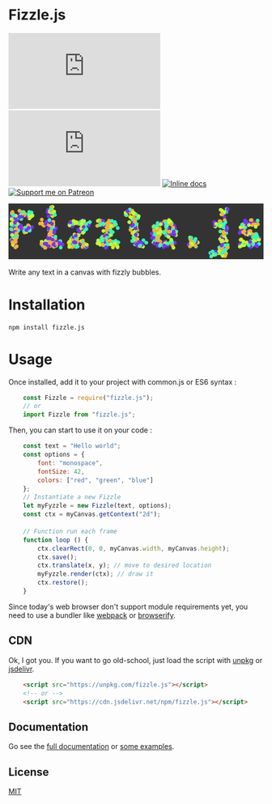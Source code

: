# Fizzle.js
[![NPM Version](https://flat.badgen.net/npm/v/fizzle.js?icon=npm)](https://www.npmjs.com/package/fizzle.js)
[![Dependencies update](https://flat.badgen.net/david/dev/gmartigny/fizzle.js?icon=npm)](https://david-dm.org/gmartigny/fizzle.js?type=dev)
[![Inline docs](http://inch-ci.org/github/gmartigny/fizzle.js.svg?branch=master)](http://inch-ci.org/github/gmartigny/fizzle.js?style=flat)
[![Support me on Patreon](https://flat.badgen.net/badge/become/a%20patron/F96753?icon=patreon)](https://www.patreon.com/gmartigny)

![Sample Fizzle](media/fizzle.gif)

Write any text in a canvas with fizzly bubbles.

# Installation

    npm install fizzle.js

# Usage

Once installed, add it to your project with common.js or ES6 syntax :

```js
    const Fizzle = require("fizzle.js");
    // or
    import Fizzle from "fizzle.js";
```

Then, you can start to use it on your code :

```js
    const text = "Hello world";
    const options = {
        font: "monospace",
        fontSize: 42,
        colors: ["red", "green", "blue"]
    };
    // Instantiate a new Fizzle
    let myFyzzle = new Fizzle(text, options);
    const ctx = myCanvas.getContext("2d");
    
    // Function run each frame
    function loop () {
        ctx.clearRect(0, 0, myCanvas.width, myCanvas.height);
        ctx.save();
        ctx.translate(x, y); // move to desired location
        myFyzzle.render(ctx); // draw it
        ctx.restore();
    }
```

Since today's web browser don't support module requirements yet, you need to use a bundler like [webpack](https://webpack.js.org/) or [browserify](http://browserify.org/).

## CDN

Ok, I got you. If you want to go old-school, just load the script with [unpkg](https://unpkg.com/) or [jsdelivr](https://www.jsdelivr.com/).

```html
    <script src="https://unpkg.com/fizzle.js"></script>
    <!-- or -->
    <script src="https://cdn.jsdelivr.net/npm/fizzle.js"></script>
```


## Documentation

Go see the [full documentation](documentations.md) or [some examples](https://gmartigny.github.io/fizzle.js).


## License

[MIT](license)
